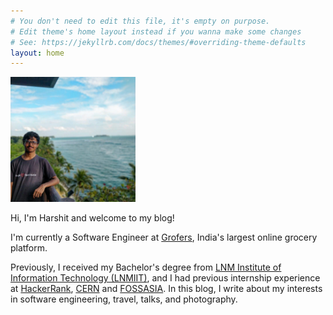 ```yaml
---
# You don't need to edit this file, it's empty on purpose.
# Edit theme's home layout instead if you wanna make some changes
# See: https://jekyllrb.com/docs/themes/#overriding-theme-defaults
layout: home
---
```


<div class="divider">
    <div class="left">
        <img id="profilepic" width="200" height="200" src="assets/profile.jpg" alt="Profile">
    </div>
    <div class="right">
        <p>Hi, I'm Harshit and welcome to my blog!</p>
        <p>
            I'm currently a Software Engineer at <a
            href="https://grofers.com/">Grofers</a>, India's largest online grocery platform.
        </p>
        <p>
            Previously, I received my Bachelor's degree from <a
            href="http://lnmiit.ac.in/">LNM Institute of Information Technology (LNMIIT)</a>, and I had previous internship experience at <a
            href="https://www.hackerrank.com/products">HackerRank</a>, <a href="https://home.cern/">CERN</a> and <a href="https://fossasia.org/">FOSSASIA</a>. In this blog, I write about my interests in software engineering, travel, talks, and photography.
        </p>
    </div>
</div>
